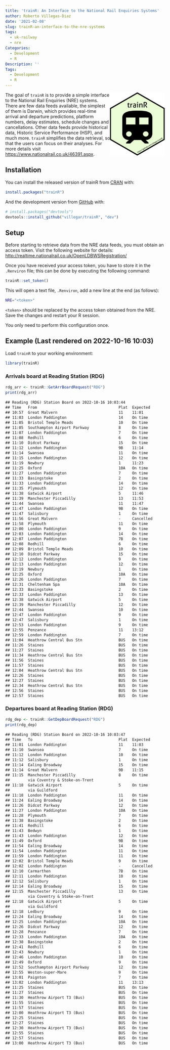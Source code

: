 ```yaml
---
title: 'trainR: An Interface to the National Rail Enquiries Systems'
author: Roberto Villegas-Diaz
date: '2021-02-08'
slug: trainR-an-interface-to-the-nre-systems
tags:
  - uk-railway
  - nre
Categories:
  - Development
  - R
Description: ''
Tags:
  - Development
  - R
---
```


<img src="https://raw.githubusercontent.com/villegar/trainR/main/inst/images/logo.png" alt="logo" align="right" height=200px/>

The goal of `trainR` is to provide a simple interface to the 
National Rail Enquiries (NRE) systems. There are few data feeds 
available, the simplest of them is Darwin, which provides real-time 
arrival and departure predictions, platform numbers, delay estimates, 
schedule changes and cancellations. Other data feeds provide historical 
data, Historic Service Performance (HSP), and much more. `trainR` 
simplifies the data retrieval, so that the users can focus on their 
analyses. For more details visit 
https://www.nationalrail.co.uk/46391.aspx.

## Installation

You can install the released version of trainR from [CRAN](https://CRAN.R-project.org) with:

``` r
install.packages("trainR")
```

And the development version from [GitHub](https://github.com/) with:

``` r
# install.packages("devtools")
devtools::install_github("villegar/trainR", "dev")
```

## Setup
Before starting to retrieve data from the NRE data feeds, you must obtain an access token. 
Visit the following website for details: http://realtime.nationalrail.co.uk/OpenLDBWSRegistration/

Once you have received your access token, you have to store it in the `.Renviron` file; this can be 
done by executing the following command:


```r
trainR::set_token()
```

This will open a text file, `.Renviron`, add a new line at the end (as follows):

```bash
NRE="<token>"
```

`<token>` should be replaced by the access token obtained from the NRE. Save the changes and restart 
your R session.

You only need to perform this configuration once.

## Example (Last rendered on 2022-10-16 10:03)

Load `trainR` to your working environment:

```r
library(trainR)
```

### Arrivals board at Reading Station (RDG)


```r
rdg_arr <- trainR::GetArrBoardRequest("RDG")
print(rdg_arr)
```

```
## Reading (RDG) Station Board on 2022-10-16 10:03:44
## Time   From                                    Plat  Expected
## 10:57  Great Malvern                           11    11:01
## 11:03  London Paddington                       14    On time
## 11:05  Bristol Temple Meads                    10    On time
## 11:05  Southampton Airport Parkway             8     On time
## 11:07  London Paddington                       7     On time
## 11:08  Redhill                                 6     On time
## 11:10  Didcot Parkway                          15    On time
## 11:12  London Paddington                       9B    11:14
## 11:14  Swansea                                 11    On time
## 11:15  London Paddington                       12    On time
## 11:19  Newbury                                 1     11:23
## 11:25  Oxford                                  10A   On time
## 11:27  London Paddington                       7     On time
## 11:33  Basingstoke                             2     On time
## 11:33  London Paddington                       14    On time
## 11:35  Plymouth                                12    On time
## 11:38  Gatwick Airport                         5     11:46
## 11:39  Manchester Piccadilly                   13    11:53
## 11:44  Swansea                                 11    11:47
## 11:47  London Paddington                       9B    On time
## 11:47  Salisbury                               1     On time
## 11:56  Great Malvern                           -     Cancelled
## 11:58  Plymouth                                11    On time
## 12:00  London Paddington                       9     On time
## 12:03  London Paddington                       14    On time
## 12:07  London Paddington                       7B    On time
## 12:08  Redhill                                 6     On time
## 12:09  Bristol Temple Meads                    10    On time
## 12:10  Didcot Parkway                          15    On time
## 12:12  London Paddington                       9     On time
## 12:13  London Paddington                       12    On time
## 12:19  Newbury                                 1     On time
## 12:25  Oxford                                  10A   On time
## 12:26  London Paddington                       7     On time
## 12:31  Cheltenham Spa                          10A   On time
## 12:33  Basingstoke                             2     On time
## 12:33  London Paddington                       13    On time
## 12:38  Gatwick Airport                         5     On time
## 12:39  Manchester Piccadilly                   12    On time
## 12:44  Swansea                                 10    On time
## 12:47  London Paddington                       9     On time
## 12:47  Salisbury                               1     On time
## 12:53  London Paddington                       9     On time
## 12:55  Penzance                                11    13:12
## 12:59  London Paddington                       7     On time
## 11:04  Heathrow Central Bus Stn                BUS   On time
## 11:26  Staines                                 BUS   On time
## 11:27  Staines                                 BUS   On time
## 11:34  Heathrow Central Bus Stn                BUS   On time
## 11:56  Staines                                 BUS   On time
## 11:57  Staines                                 BUS   On time
## 12:04  Heathrow Central Bus Stn                BUS   On time
## 12:26  Staines                                 BUS   On time
## 12:27  Staines                                 BUS   On time
## 12:34  Heathrow Central Bus Stn                BUS   On time
## 12:56  Staines                                 BUS   On time
## 12:57  Staines                                 BUS   On time
```

### Departures board at Reading Station (RDG)


```r
rdg_dep <- trainR::GetDepBoardRequest("RDG")
print(rdg_dep)
```

```
## Reading (RDG) Station Board on 2022-10-16 10:03:47
## Time   To                                      Plat  Expected
## 11:01  London Paddington                       11    11:03
## 11:10  Swansea                                 7     On time
## 11:12  London Paddington                       10    On time
## 11:12  Salisbury                               1     On time
## 11:14  Ealing Broadway                         15    On time
## 11:14  Great Malvern                           9B    11:15
## 11:15  Manchester Piccadilly                   8     On time
##        via Coventry & Stoke-on-Trent           
## 11:18  Gatwick Airport                         5     On time
##        via Guildford                           
## 11:18  London Paddington                       11    On time
## 11:24  Ealing Broadway                         14    On time
## 11:26  Didcot Parkway                          12    On time
## 11:27  London Paddington                       10A   On time
## 11:28  Plymouth                                7     On time
## 11:38  Basingstoke                             2     On time
## 11:41  Redhill                                 6     On time
## 11:43  Bedwyn                                  1     On time
## 11:43  London Paddington                       12    On time
## 11:49  Oxford                                  9B    On time
## 11:54  Ealing Broadway                         14    On time
## 11:54  London Paddington                       11    On time
## 11:59  London Paddington                       11    On time
## 12:02  Bristol Temple Meads                    9     On time
## 12:02  London Paddington                       -     Cancelled
## 12:10  Carmarthen                              7B    On time
## 12:11  London Paddington                       10    On time
## 12:12  Salisbury                               1     On time
## 12:14  Ealing Broadway                         15    On time
## 12:15  Manchester Piccadilly                   13    On time
##        via Coventry & Stoke-on-Trent           
## 12:18  Gatwick Airport                         5     On time
##        via Guildford                           
## 12:18  Ledbury                                 9     On time
## 12:24  Ealing Broadway                         14    On time
## 12:25  London Paddington                       10A   On time
## 12:26  Didcot Parkway                          12    On time
## 12:28  Penzance                                7     On time
## 12:33  London Paddington                       10A   On time
## 12:38  Basingstoke                             2     On time
## 12:41  Redhill                                 6     On time
## 12:43  Newbury                                 1     On time
## 12:46  London Paddington                       10    On time
## 12:49  Oxford                                  9     On time
## 12:52  Southampton Airport Parkway             12    On time
## 12:55  Weston-super-Mare                       9     On time
## 13:01  Paignton                                7     On time
## 13:02  London Paddington                       11    13:13
## 11:25  Staines                                 BUS   On time
## 11:27  Staines                                 BUS   On time
## 11:30  Heathrow Airport T3 (Bus)               BUS   On time
## 11:55  Staines                                 BUS   On time
## 11:57  Staines                                 BUS   On time
## 12:00  Heathrow Airport T3 (Bus)               BUS   On time
## 12:25  Staines                                 BUS   On time
## 12:27  Staines                                 BUS   On time
## 12:30  Heathrow Airport T3 (Bus)               BUS   On time
## 12:55  Staines                                 BUS   On time
## 12:57  Staines                                 BUS   On time
## 13:00  Heathrow Airport T3 (Bus)               BUS   On time
```
